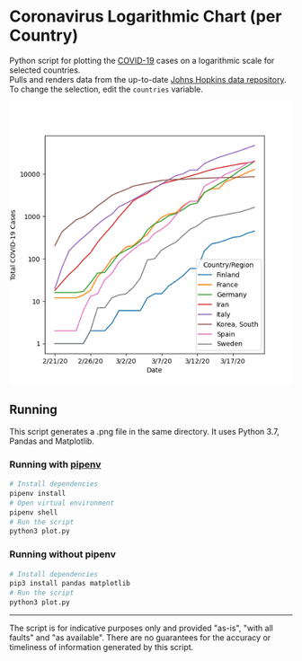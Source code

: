 # Coronavirus Logarithmic Chart (per Country)

Python script for plotting the [COVID-19](https://www.who.int/emergencies/diseases/novel-coronavirus-2019) cases on a logarithmic scale for selected countries.  
Pulls and renders data from the up-to-date [Johns Hopkins data repository](https://github.com/CSSEGISandData/COVID-19).  
To change the selection, edit the `countries` variable. 

![Example plot](20200322.png)

## Running 
This script generates a .png file in the same directory. It uses Python 3.7, Pandas and Matplotlib.

### Running with [pipenv](https://github.com/pypa/pipenv)
```bash
# Install dependencies 
pipenv install
# Open virtual environment
pipenv shell
# Run the script
python3 plot.py
```

### Running without pipenv
```bash
# Install dependencies
pip3 install pandas matplotlib
# Run the script
python3 plot.py
```

---
The script is for indicative purposes only and provided "as-is", "with all faults" and "as available". There are no guarantees for the accuracy or timeliness of information generated by this script.
